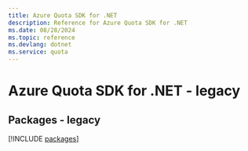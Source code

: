 ```yaml
---
title: Azure Quota SDK for .NET
description: Reference for Azure Quota SDK for .NET
ms.date: 08/28/2024
ms.topic: reference
ms.devlang: dotnet
ms.service: quota
---
```

# Azure Quota SDK for .NET - legacy
## Packages - legacy
[!INCLUDE [packages](quota-index.md)]